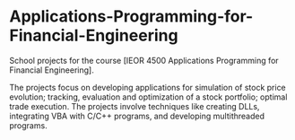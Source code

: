 # Applications-Programming-for-Financial-Engineering

School projects for the course [IEOR 4500 Applications Programming for Financial Engineering].

The projects focus on developing applications for simulation of stock price evolution; tracking, evaluation and optimization of a stock portfolio; optimal trade execution. The projects involve techniques like creating DLLs, integrating VBA with C/C++ programs, and developing multithreaded programs. 
